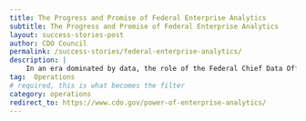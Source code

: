 ```yaml
---
title: The Progress and Promise of Federal Enterprise Analytics
subtitle: The Progress and Promise of Federal Enterprise Analytics
layout: success-stories-post
author: CDO Council
permalink: /success-stories/federal-enterprise-analytics/
description: |
    In an era dominated by data, the role of the Federal Chief Data Officer (CDO) has emerged as pivotal and transformational, especially in the strategic management and utilization of data. This report examines success factors in implementing enterprise analytics across CFO Act agencies. 
tag:  Operations
# required, this is what becomes the filter
category: operations
redirect_to: https://www.cdo.gov/power-of-enterprise-analytics/ 
---
```

